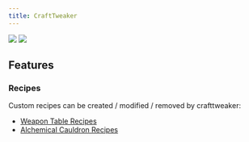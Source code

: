 ```yaml
---
title: CraftTweaker
---
```

[![](https://cdn.jsdelivr.net/npm/@intergrav/devins-badges@3/assets/cozy/available/curseforge_vector.svg)](https://www.curseforge.com/minecraft/mc-mods/crafttweaker)
[![](https://cdn.jsdelivr.net/npm/@intergrav/devins-badges@3/assets/cozy/available/modrinth_vector.svg)](https://modrinth.com/mod/crafttweaker)
## Features

### Recipes

Custom recipes can be created / modified / removed by crafttweaker:

- [Weapon Table Recipes](/docs/data/recipes/weapontable#craft-tweaker)
- [Alchemical Cauldron Recipes](/docs/data/recipes/alchemicalcauldron#craft-tweaker)